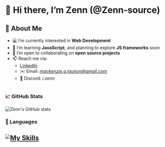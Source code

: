 # 👋 Hi there, I’m Zenn (@Zenn-source)

## 👀 About Me
- 💻 I’m currently interested in **Web Development**
- 🌱 I’m learning **JavaScript**, and planning to explore **JS frameworks** soon
- 🤝 I’m open to collaborating on **open source projects**
- 📫 Reach me via:
  - [LinkedIn](https://www.linkedin.com/in/mackenzie-iguiron-199620329/)
  - ✉️ Email: *mackenzie.g.iguiron@gmail.com*
  - 💬 Discord: *i.zenn*


#

### 📈 GitHub Stats

 ![Zenn's GitHub stats](https://github-readme-stats.vercel.app/api?username=Zenn-source&theme=tokyonight&show_icons=true) 
 
<!-- ![Top Langs](https://github-readme-stats.vercel.app/api/top-langs/?username=Zenn-source&theme=tokyonight&show_icons=true&layout=compact) -->

### 📑 Languages

[![My Skills](https://skillicons.dev/icons?i=js,html,css,git,github,notion)](https://skillicons.dev)
---

